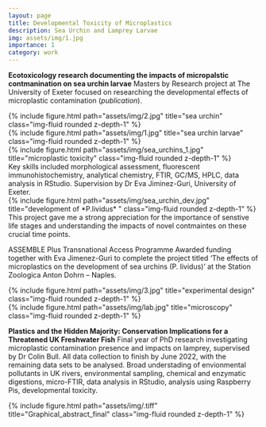 ```yaml
---
layout: page
title: Developmental Toxicity of Microplastics 
description: Sea Urchin and Lamprey Larvae
img: assets/img/1.jpg
importance: 1
category: work
---
```


**Ecotoxicology research documenting the impacts of micropalstic contmanination on sea urchin larvae**
Masters by Research project at The University of Exeter focused on researching the developmental effects of microplastic contamination (*publication*). 

<div class="row">
    <div class="col-sm mt-3 mt-md-0">
        {% include figure.html path="assets/img/2.jpg" title="sea urchin" class="img-fluid rounded z-depth-1" %}
    </div>
    <div class="col-sm mt-3 mt-md-0">
        {% include figure.html path="assets/img/1.jpg" title="sea urchin larvae" class="img-fluid rounded z-depth-1" %}
    </div>
    <div class="col-sm mt-3 mt-md-0">
        {% include figure.html path="assets/img/sea_urchins_1.jpg" title="microplastic toxicity" class="img-fluid rounded z-depth-1" %}
    </div>
</div>
<div class="caption">
    Key skills included morphological assessment, fluorescent immunohistochemistry, analytical chemistry, FTIR, GC/MS, HPLC, data analysis in RStudio. Supervision by Dr Eva Jiminez-Guri, University of Exeter.
</div>
<div class="row">
    <div class="col-sm mt-3 mt-md-0">
        {% include figure.html path="assets/img/sea_urchin_dev.jpg" title="development of *P.lividus* " class="img-fluid rounded z-depth-1" %}
    </div>
</div>
<div class="caption">
    This project gave me a strong appreciation for the importance of senstive life stages and understanding the impacts of novel contmaintes on these crucial time points. 
</div>

ASSEMBLE Plus Transnational Access Programme
Awarded funding together with Eva Jimenez-Guri to complete the
project titled ‘The effects of microplastics on the development of sea
urchins (P. lividus)’ at the Station Zoologica Anton Dohrn – Naples.

<div class="row justify-content-sm-center">
    <div class="col-sm-8 mt-3 mt-md-0">
        {% include figure.html path="assets/img/3.jpg" title="experimental design" class="img-fluid rounded z-depth-1" %}
    </div>
    <div class="col-sm-4 mt-3 mt-md-0">
        {% include figure.html path="assets/img/lab.jpg" title="microscopy" class="img-fluid rounded z-depth-1" %}
    </div>
</div>
<div class="caption">

</div>

**Plastics and the Hidden Majority: Conservation Implications for a Threatened UK Freshwater Fish**
Final year of PhD research investigating microplastic contamination presence and impacts on lamprey, supervised by Dr Colin Bull. All data collection to finish by June 2022, with the remaining data sets to be analysed. Broad understading of envionmental pollutants in UK rivers, environmental sampling, chemical and enzymatic digestions, micro-FTIR, data analysis in RStudio, analysis using Raspberry Pis, developmental toxicity.

</div>
<div class="row">
    <div class="col-sm mt-3 mt-md-0">
        {% include figure.html path="assets/img/.tiff" title="Graphical_abstract_final" class="img-fluid rounded z-depth-1" %}
    </div>
</div>
<div class="caption">
    
    
</div>
